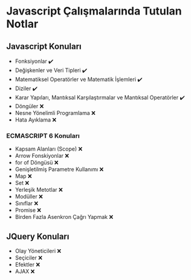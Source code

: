 # Javascript Çalışmalarında Tutulan Notlar

## Javascript Konuları

- Fonksiyonlar :heavy_check_mark:
- Değişkenler ve Veri Tipleri :heavy_check_mark:
- Matematiksel Operatörler ve Matematik İşlemleri :heavy_check_mark:
- Diziler :heavy_check_mark:
- Karar Yapıları, Mantıksal Karşılaştırmalar ve Mantıksal Operatörler :heavy_check_mark:
- Döngüler :x:
- Nesne Yönelimli Programlama :x:
- Hata Ayıklama :x:

### ECMASCRIPT 6 Konuları

- Kapsam Alanları (Scope) :x:
- Arrow Fonskiyonlar :x:
- for of Döngüsü :x:
- Genişletilmiş Parametre Kullanımı :x:
- Map :x:
- Set :x:
- Yerleşik Metotlar :x:
- Modüller :x:
- Sınıflar :x:
- Promise :x:
- Birden Fazla Asenkron Çağrı Yapmak :x:

## JQuery Konuları

- Olay Yöneticileri :x:
- Seçiciler :x:
- Efektler :x:
- AJAX :x:
